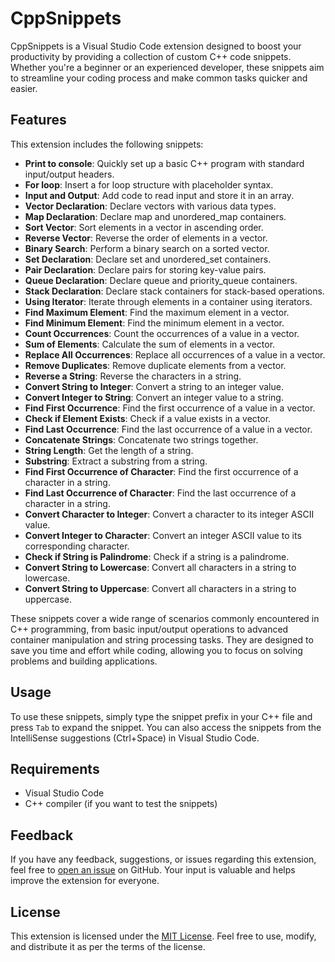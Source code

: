 # CppSnippets

CppSnippets is a Visual Studio Code extension designed to boost your productivity by providing a collection of custom C++ code snippets. Whether you're a beginner or an experienced developer, these snippets aim to streamline your coding process and make common tasks quicker and easier.

## Features

This extension includes the following snippets:

- **Print to console**: Quickly set up a basic C++ program with standard input/output headers.
- **For loop**: Insert a for loop structure with placeholder syntax.
- **Input and Output**: Add code to read input and store it in an array.
- **Vector Declaration**: Declare vectors with various data types.
- **Map Declaration**: Declare map and unordered_map containers.
- **Sort Vector**: Sort elements in a vector in ascending order.
- **Reverse Vector**: Reverse the order of elements in a vector.
- **Binary Search**: Perform a binary search on a sorted vector.
- **Set Declaration**: Declare set and unordered_set containers.
- **Pair Declaration**: Declare pairs for storing key-value pairs.
- **Queue Declaration**: Declare queue and priority_queue containers.
- **Stack Declaration**: Declare stack containers for stack-based operations.
- **Using Iterator**: Iterate through elements in a container using iterators.
- **Find Maximum Element**: Find the maximum element in a vector.
- **Find Minimum Element**: Find the minimum element in a vector.
- **Count Occurrences**: Count the occurrences of a value in a vector.
- **Sum of Elements**: Calculate the sum of elements in a vector.
- **Replace All Occurrences**: Replace all occurrences of a value in a vector.
- **Remove Duplicates**: Remove duplicate elements from a vector.
- **Reverse a String**: Reverse the characters in a string.
- **Convert String to Integer**: Convert a string to an integer value.
- **Convert Integer to String**: Convert an integer value to a string.
- **Find First Occurrence**: Find the first occurrence of a value in a vector.
- **Check if Element Exists**: Check if a value exists in a vector.
- **Find Last Occurrence**: Find the last occurrence of a value in a vector.
- **Concatenate Strings**: Concatenate two strings together.
- **String Length**: Get the length of a string.
- **Substring**: Extract a substring from a string.
- **Find First Occurrence of Character**: Find the first occurrence of a character in a string.
- **Find Last Occurrence of Character**: Find the last occurrence of a character in a string.
- **Convert Character to Integer**: Convert a character to its integer ASCII value.
- **Convert Integer to Character**: Convert an integer ASCII value to its corresponding character.
- **Check if String is Palindrome**: Check if a string is a palindrome.
- **Convert String to Lowercase**: Convert all characters in a string to lowercase.
- **Convert String to Uppercase**: Convert all characters in a string to uppercase.

These snippets cover a wide range of scenarios commonly encountered in C++ programming, from basic input/output operations to advanced container manipulation and string processing tasks. They are designed to save you time and effort while coding, allowing you to focus on solving problems and building applications.

## Usage

To use these snippets, simply type the snippet prefix in your C++ file and press `Tab` to expand the snippet. You can also access the snippets from the IntelliSense suggestions (Ctrl+Space) in Visual Studio Code.

## Requirements

- Visual Studio Code
- C++ compiler (if you want to test the snippets)

## Feedback

If you have any feedback, suggestions, or issues regarding this extension, feel free to [open an issue](https://github.com/your-username/CppSnippets/issues) on GitHub. Your input is valuable and helps improve the extension for everyone.

## License

This extension is licensed under the [MIT License](LICENSE). Feel free to use, modify, and distribute it as per the terms of the license.

